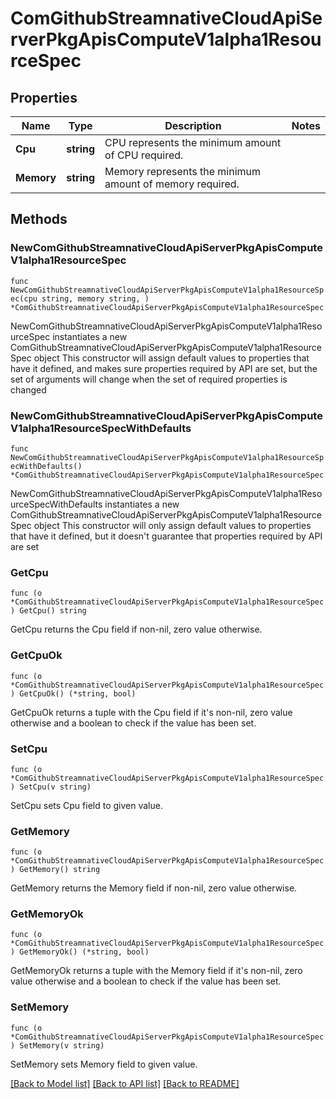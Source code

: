 # ComGithubStreamnativeCloudApiServerPkgApisComputeV1alpha1ResourceSpec

## Properties

Name | Type | Description | Notes
------------ | ------------- | ------------- | -------------
**Cpu** | **string** | CPU represents the minimum amount of CPU required. | 
**Memory** | **string** | Memory represents the minimum amount of memory required. | 

## Methods

### NewComGithubStreamnativeCloudApiServerPkgApisComputeV1alpha1ResourceSpec

`func NewComGithubStreamnativeCloudApiServerPkgApisComputeV1alpha1ResourceSpec(cpu string, memory string, ) *ComGithubStreamnativeCloudApiServerPkgApisComputeV1alpha1ResourceSpec`

NewComGithubStreamnativeCloudApiServerPkgApisComputeV1alpha1ResourceSpec instantiates a new ComGithubStreamnativeCloudApiServerPkgApisComputeV1alpha1ResourceSpec object
This constructor will assign default values to properties that have it defined,
and makes sure properties required by API are set, but the set of arguments
will change when the set of required properties is changed

### NewComGithubStreamnativeCloudApiServerPkgApisComputeV1alpha1ResourceSpecWithDefaults

`func NewComGithubStreamnativeCloudApiServerPkgApisComputeV1alpha1ResourceSpecWithDefaults() *ComGithubStreamnativeCloudApiServerPkgApisComputeV1alpha1ResourceSpec`

NewComGithubStreamnativeCloudApiServerPkgApisComputeV1alpha1ResourceSpecWithDefaults instantiates a new ComGithubStreamnativeCloudApiServerPkgApisComputeV1alpha1ResourceSpec object
This constructor will only assign default values to properties that have it defined,
but it doesn't guarantee that properties required by API are set

### GetCpu

`func (o *ComGithubStreamnativeCloudApiServerPkgApisComputeV1alpha1ResourceSpec) GetCpu() string`

GetCpu returns the Cpu field if non-nil, zero value otherwise.

### GetCpuOk

`func (o *ComGithubStreamnativeCloudApiServerPkgApisComputeV1alpha1ResourceSpec) GetCpuOk() (*string, bool)`

GetCpuOk returns a tuple with the Cpu field if it's non-nil, zero value otherwise
and a boolean to check if the value has been set.

### SetCpu

`func (o *ComGithubStreamnativeCloudApiServerPkgApisComputeV1alpha1ResourceSpec) SetCpu(v string)`

SetCpu sets Cpu field to given value.


### GetMemory

`func (o *ComGithubStreamnativeCloudApiServerPkgApisComputeV1alpha1ResourceSpec) GetMemory() string`

GetMemory returns the Memory field if non-nil, zero value otherwise.

### GetMemoryOk

`func (o *ComGithubStreamnativeCloudApiServerPkgApisComputeV1alpha1ResourceSpec) GetMemoryOk() (*string, bool)`

GetMemoryOk returns a tuple with the Memory field if it's non-nil, zero value otherwise
and a boolean to check if the value has been set.

### SetMemory

`func (o *ComGithubStreamnativeCloudApiServerPkgApisComputeV1alpha1ResourceSpec) SetMemory(v string)`

SetMemory sets Memory field to given value.



[[Back to Model list]](../README.md#documentation-for-models) [[Back to API list]](../README.md#documentation-for-api-endpoints) [[Back to README]](../README.md)


